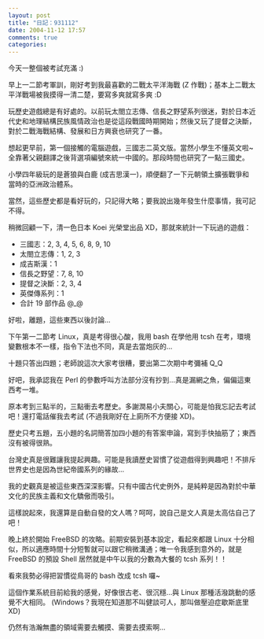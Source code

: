 ```yaml
---
layout: post
title: "日記：931112"
date: 2004-11-12 17:57
comments: true
categories: 
---
```

今天一整個被考試充滿 :)

早上一二節考軍訓，剛好考到我最喜歡的二戰太平洋海戰 (Z 作戰)；基本上二戰太平洋戰場被我摸得一清二楚，要寫多爽就寫多爽 :D

玩歷史遊戲總是有好處的。以前玩太閤立志傳、信長之野望系列很迷，對於日本近代史和地理結構民族風情政治也是從這段戰國時期開始；然後又玩了提督之決斷，對於二戰海戰結構、發展和日方興衰也研究了一番。

想起更早前，第一個接觸的電腦遊戲，三國志二英文版。當然小學生不懂英文啦~ 全靠著父親翻譯之後背選項編號來統一中國的。那段時間也研究了一點三國史。

小學四年級玩的是蒼狼與白鹿 (成吉思漢一)，順便翻了一下元朝領土擴張戰爭和當時的亞洲政治體系。

當然，這些歷史都是看好玩的，只記得大略；要我說出幾年發生什麼事情，我可記不得。

稍微回顧一下，清一色日本 Koei 光榮堂出品 XD，那就來統計一下玩過的遊戲：

- 三國志：2, 3, 4, 5, 6, 8, 9, 10
- 太閤立志傳：1, 2, 3
- 成吉斯漢：1
- 信長之野望：7, 8, 10
- 提督之決斷：2, 3, 4
- 英傑傳系列：1
- 合計 19 部作品 @_@

好啦，離題，這些東西以後討論…

下午第一二節考 Linux，真是考得很心酸，我用 bash 在學他用 tcsh 在考，環境變數根本不一樣，指令下法也不同，真是去當炮灰的…

十題只答出四題；老師說這次大家考很糟，要出第二次期中考彌補 Q_Q

好吧，我承認我在 Perl 的參數呼叫方法部分沒有抄到…真是漏網之魚，偏偏這東西考一堆。

原本考到三點半的，三點衝去考歷史。多謝潤易小夫關心，可能是怕我忘記去考試吧！還打電話催我去考試 (不過我剛好在上廁所不方便接 XD)。

歷史只考五題，五小題的名詞簡答加四小題的有答案申論，寫到手快抽筋了；東西沒有被得很熟。

台灣史真是很難讓我提起興趣。可能是我讀歷史習慣了從遊戲得到興趣吧！不排斥世界史也是因為世紀帝國系列的緣故…

我的史觀真是被這些東西深深影響。只有中國古代史例外，是純粹是因為對於中華文化的民族主義和文化驕傲而吸引。

這樣說起來，我還算是自動自發的文人嗎？呵呵，說自己是文人真是太高估自己了吧！

晚上終於開始 FreeBSD 的攻略。前期安裝到基本設定，看起來都跟 Linux 十分相似，所以適應時間十分短暫就可以跟它稍微溝通；唯一令我感到意外的，就是 FreeBSD 的預設 Shell 居然就是中午以我的分數為大餐的 tcsh 系列！！

看來我勢必得把習慣從鳥哥的 bash 改成 tcsh 囉~

這個作業系統目前給我的感覺，好像很古老、很沉穩…與 Linux 那種活潑跳動的感覺不大相同。 (Windows？我現在知道那不叫健談可人，那叫做壓迫症歇斯底里 XD)

仍然有浩瀚無盡的領域需要去觸摸、需要去摸索啊…
